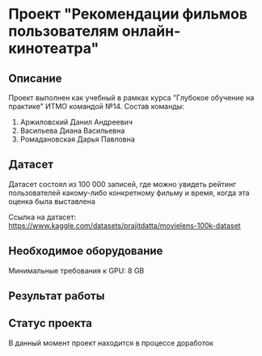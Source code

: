 # Проект "Рекомендации фильмов пользователям онлайн-кинотеатра" 

## Описание
Проект выполнен как учебный в рамках курса "Глубокое обучение на практике" ИТМО командой №14. Состав команды:
1. Аржиловский Данил Андреевич
2. Васильева Диана Васильевна
3. Ромадановская Дарья Павловна

## Датасет

Датасет состоял из 100 000 записей, где можно увидеть рейтинг пользователей какому-либо конкретному фильму и время, когда эта оценка была выставлена

Ссылка на датасет:
https://www.kaggle.com/datasets/prajitdatta/movielens-100k-dataset

## Необходимое оборудование

Минимальные требования к GPU: 8 GB

## Результат работы



## Статус проекта
В данный момент проект находится в процессе доработок 
